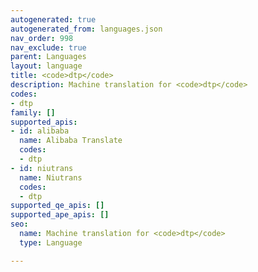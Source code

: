 ```yaml
---
autogenerated: true
autogenerated_from: languages.json
nav_order: 998
nav_exclude: true
parent: Languages
layout: language
title: <code>dtp</code>
description: Machine translation for <code>dtp</code>
codes:
- dtp
family: []
supported_apis:
- id: alibaba
  name: Alibaba Translate
  codes:
  - dtp
- id: niutrans
  name: Niutrans
  codes:
  - dtp
supported_qe_apis: []
supported_ape_apis: []
seo:
  name: Machine translation for <code>dtp</code>
  type: Language

---
```


